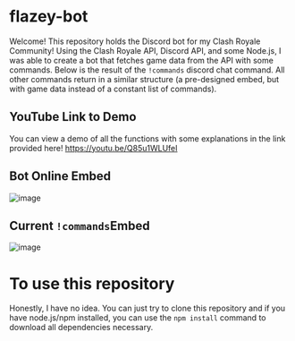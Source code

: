 # flazey-bot
Welcome! This repository holds the Discord bot for my Clash Royale Community! Using the Clash Royale API, Discord API, and some Node.js, I was able to create a bot that fetches
game data from the API with some commands. Below is the result of the `!commands` discord chat command. All other commands return in a similar structure (a pre-designed embed, but 
with game data instead of a constant list of commands). <br /> 

## YouTube Link to Demo
You can view a demo of all the functions with some explanations in the link provided here! https://youtu.be/Q85u1WLUfeI

## Bot Online Embed
![image](https://user-images.githubusercontent.com/25803515/92808737-d8f45780-f370-11ea-87c0-e39e2421aea1.png)

## Current `!commands`Embed
![image](https://user-images.githubusercontent.com/25803515/92808873-f6292600-f370-11ea-832d-883ef2b6941d.png)


# To use this repository
Honestly, I have no idea. You can just try to clone this repository and if you have node.js/npm installed, you can use the `npm install` command to download all dependencies
necessary.

